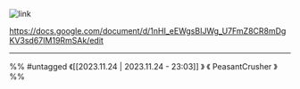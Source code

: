 ![link](https://www.youtube.com/watch?v=8vLXGGRcM80)



  https://docs.google.com/document/d/1nHI_eEWgsBIJWg_U7FmZ8CR8mDgKV3sd67IM19RmSAk/edit
  
  


___
%%
#untagged 
《[[2023.11.24 | 2023.11.24 - 23:03]] 》
《 PeasantCrusher 》
%%